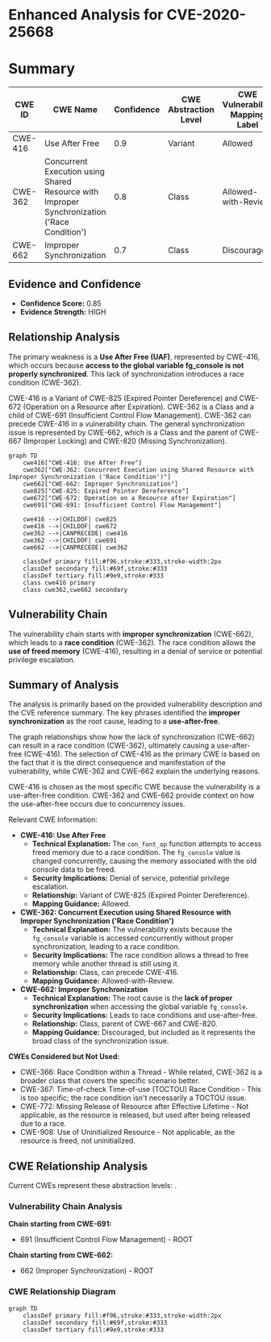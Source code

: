 # Enhanced Analysis for CVE-2020-25668

# Summary
| CWE ID | CWE Name | Confidence | CWE Abstraction Level | CWE Vulnerability Mapping Label | CWE-Vulnerability Mapping Notes |
|---|---|---|---|---|---|
| CWE-416 | Use After Free | 0.9 | Variant | Allowed | Primary CWE |
| CWE-362 | Concurrent Execution using Shared Resource with Improper Synchronization ('Race Condition') | 0.8 | Class | Allowed-with-Review | Secondary CWE |
| CWE-662 | Improper Synchronization | 0.7 | Class | Discouraged | Secondary CWE |

## Evidence and Confidence

*   **Confidence Score:** 0.85
*   **Evidence Strength:** HIGH

## Relationship Analysis
The primary weakness is a **Use After Free (UAF)**, represented by CWE-416, which occurs because **access to the global variable fg_console is not properly synchronized**. This lack of synchronization introduces a race condition (CWE-362).

CWE-416 is a Variant of CWE-825 (Expired Pointer Dereference) and CWE-672 (Operation on a Resource after Expiration). CWE-362 is a Class and a child of CWE-691 (Insufficient Control Flow Management). CWE-362 can precede CWE-416 in a vulnerability chain. The general synchronization issue is represented by CWE-662, which is a Class and the parent of CWE-667 (Improper Locking) and CWE-820 (Missing Synchronization).

```mermaid
graph TD
    cwe416["CWE-416: Use After Free"]
    cwe362["CWE-362: Concurrent Execution using Shared Resource with Improper Synchronization ('Race Condition')"]
    cwe662["CWE-662: Improper Synchronization"]
    cwe825["CWE-825: Expired Pointer Dereference"]
    cwe672["CWE-672: Operation on a Resource after Expiration"]
    cwe691["CWE-691: Insufficient Control Flow Management"]
    
    cwe416 -->|CHILDOF| cwe825
    cwe416 -->|CHILDOF| cwe672
    cwe362 -->|CANPRECEDE| cwe416
    cwe362 -->|CHILDOF| cwe691
    cwe662 -->|CANPRECEDE| cwe362
    
    classDef primary fill:#f96,stroke:#333,stroke-width:2px
    classDef secondary fill:#69f,stroke:#333
    classDef tertiary fill:#9e9,stroke:#333
    class cwe416 primary
    class cwe362,cwe662 secondary
```

## Vulnerability Chain
The vulnerability chain starts with **improper synchronization** (CWE-662), which leads to a **race condition** (CWE-362). The race condition allows the **use of freed memory** (CWE-416), resulting in a denial of service or potential privilege escalation.

## Summary of Analysis
The analysis is primarily based on the provided vulnerability description and the CVE reference summary. The key phrases identified the **improper synchronization** as the root cause, leading to a **use-after-free**.

The graph relationships show how the lack of synchronization (CWE-662) can result in a race condition (CWE-362), ultimately causing a use-after-free (CWE-416). The selection of CWE-416 as the primary CWE is based on the fact that it is the direct consequence and manifestation of the vulnerability, while CWE-362 and CWE-662 explain the underlying reasons.

CWE-416 is chosen as the most specific CWE because the vulnerability is a use-after-free condition. CWE-362 and CWE-662 provide context on how the use-after-free occurs due to concurrency issues.

Relevant CWE Information:

*   **CWE-416: Use After Free**
    *   **Technical Explanation:** The `con_font_op` function attempts to access freed memory due to a race condition. The `fg_console` value is changed concurrently, causing the memory associated with the old console data to be freed.
    *   **Security Implications:** Denial of service, potential privilege escalation.
    *   **Relationship:** Variant of CWE-825 (Expired Pointer Dereference).
    *   **Mapping Guidance:** Allowed.
*   **CWE-362: Concurrent Execution using Shared Resource with Improper Synchronization ('Race Condition')**
    *   **Technical Explanation:** The vulnerability exists because the `fg_console` variable is accessed concurrently without proper synchronization, leading to a race condition.
    *   **Security Implications:** The race condition allows a thread to free memory while another thread is still using it.
    *   **Relationship:** Class, can precede CWE-416.
    *   **Mapping Guidance:** Allowed-with-Review.
*   **CWE-662: Improper Synchronization**
    *   **Technical Explanation:** The root cause is the **lack of proper synchronization** when accessing the global variable `fg_console`.
    *   **Security Implications:** Leads to race conditions and use-after-free.
    *   **Relationship:** Class, parent of CWE-667 and CWE-820.
    *   **Mapping Guidance:** Discouraged, but included as it represents the broad class of the synchronization issue.

**CWEs Considered but Not Used:**

*   CWE-366: Race Condition within a Thread - While related, CWE-362 is a broader class that covers the specific scenario better.
*   CWE-367: Time-of-check Time-of-use (TOCTOU) Race Condition - This is too specific; the race condition isn't necessarily a TOCTOU issue.
*   CWE-772: Missing Release of Resource after Effective Lifetime - Not applicable, as the resource is released, but used after being released due to a race.
*   CWE-908: Use of Uninitialized Resource - Not applicable, as the resource is freed, not uninitialized.


## CWE Relationship Analysis

Current CWEs represent these abstraction levels: .


### Vulnerability Chain Analysis

**Chain starting from CWE-691:**
- 691 (Insufficient Control Flow Management) - ROOT


**Chain starting from CWE-662:**
- 662 (Improper Synchronization) - ROOT



### CWE Relationship Diagram

```mermaid
graph TD
    classDef primary fill:#f96,stroke:#333,stroke-width:2px
    classDef secondary fill:#69f,stroke:#333
    classDef tertiary fill:#9e9,stroke:#333
```